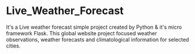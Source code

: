# Live_Weather_Forecast
It's a Live weather forecast simple project  created by Python &amp; it's micro framework Flask. This global website project focused weather observations, weather forecasts and climatological information for selected cities.
